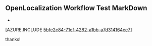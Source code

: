 ## OpenLocalization Workflow Test MarkDown
* 

[AZURE.INCLUDE [5bfe2c84-71ef-4282-a1bb-a7d314164ee7](calleeMd1.md)]

 
thanks!
